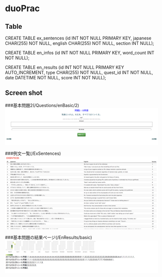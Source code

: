# duoPrac

## Table


CREATE TABLE ex_sentences (id INT NOT NULL PRIMARY KEY, japanese CHAR(255) NOT NULL, english CHAR(255) NOT NULL, section INT NULL);

CREATE TABLE en_infos (id INT NOT NULL PRIMARY KEY, word_count INT NOT NULL);

CREATE TABLE en_results (id INT NOT NULL PRIMARY KEY AUTO_INCREMENT, type CHAR(255) NOT NULL, quest_id INT NOT NULL, date DATETIME NOT NULL, score INT NOT NULL);

## Screen shot

###基本問題2(/Questions/enBasic/2)
![基本問題2](/ScreenShot/:Questions:enBasic:2.png)

###例文一覧(/ExSentences)
![例文一覧](/ScreenShot/ExSentences.png)

###基本問題の結果ページ(/EnResults/basic)
![基本問題の結果ページ](/ScreenShot/EnResults.basic.png)

